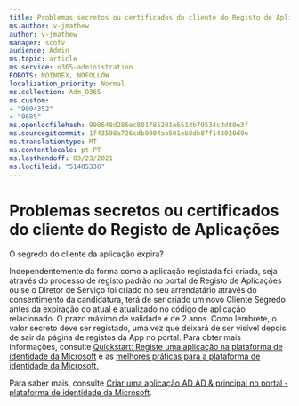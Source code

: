 ```yaml
---
title: Problemas secretos ou certificados do cliente do Registo de Aplicações
ms.author: v-jmathew
author: v-jmathew
manager: scotv
audience: Admin
ms.topic: article
ms.service: o365-administration
ROBOTS: NOINDEX, NOFOLLOW
localization_priority: Normal
ms.collection: Adm_O365
ms.custom:
- "9004352"
- "9685"
ms.openlocfilehash: 990648d286ec801785201e6513b70534c3d80e3f
ms.sourcegitcommit: 1f43598a726cdb9904aa501eb8db87f143020d9e
ms.translationtype: MT
ms.contentlocale: pt-PT
ms.lasthandoff: 03/23/2021
ms.locfileid: "51405336"
---
```

# <a name="app-registration-client-secret-or-certificate-issues"></a>Problemas secretos ou certificados do cliente do Registo de Aplicações

O segredo do cliente da aplicação expira?

Independentemente da forma como a aplicação registada foi criada, seja através do processo de registo padrão no portal de Registo de Aplicações ou se o Diretor de Serviço foi criado no seu arrendatário através do consentimento da candidatura, terá de ser criado um novo Cliente Segredo antes da expiração do atual e atualizado no código de aplicação relacionado. O prazo máximo de validade é de 2 anos. Como lembrete, o valor secreto deve ser registado, uma vez que deixará de ser visível depois de sair da página de registos da App no portal. Para obter mais informações, consulte [Quickstart: Registe uma aplicação na plataforma de identidade da Microsoft](https://docs.microsoft.com/azure/active-directory/develop/quickstart-register-app) e as [melhores práticas para a plataforma de identidade da Microsoft.](https://docs.microsoft.com/azure/active-directory/develop/identity-platform-integration-checklist#security)

Para saber mais, consulte [Criar uma aplicação AD AD & principal no portal - plataforma de identidade da Microsoft](https://docs.microsoft.com/azure/active-directory/develop/howto-create-service-principal-portal).
